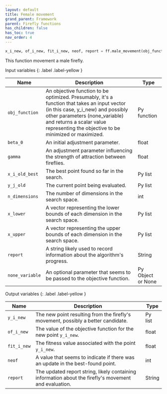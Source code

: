 ```yaml
---
layout: default
title: Female movement
grand_parent: Framework
parent: Firefly functions
has_children: false
has_toc: true
nav_order: 4
---
```


<!--Don't delete ths script-->
<script src = "https://polyfill.io/v3/polyfill.min.js?features=es6"></script>
<script id = "MathJax-script" async src="https://cdn.jsdelivr.net/npm/mathjax@3/es5/tex-mml-chtml.js"></script>
<!--Don't delete ths script-->

```python
x_i_new, of_i_new, fit_i_new, neof, report = ff.male_movement(obj_function, 1, [1, 1], [0, 0], 0, [1, 1], 1, [-1, -1], 2, 2, [-5, -5],[5, 5])
```

<p align="justify">
This function movement a male firefly.
</p>

Input variables
{: .label .label-yellow }

<table style="width:100%">
  <thead>
    <tr>
      <th>Name</th>
      <th>Description</th>
      <th>Type</th>
    </tr>
  </thead>
  <tr>
    <td><code>obj_function</code></td>
    <td>An objective function to be optimized. Presumably, it's a function that takes an input vector (in this case, y_i_new) and possibly other parameters (none_variable) and returns a scalar value representing the objective to be minimized or maximized.</td>
    <td>Py function</td>
  </tr>
  <tr>
    <td><code>beta_0</code></td>
    <td>An initial adjustment parameter.</td>
    <td>float</td>
  </tr>
  <tr>
    <td><code>gamma</code></td>
    <td>An adjustment parameter influencing the strength of attraction between fireflies.</td>
    <td>float</td>
  </tr>
  <tr>
    <td><code>x_i_old_best</code></td>
    <td>The best point found so far in the search.</td>
    <td>Py list</td>
  </tr>
  <tr>
    <td><code>y_j_old</code></td>
    <td>The current point being evaluated.</td>
    <td>Py list</td>
  </tr>
  <tr>
    <td><code>n_dimensions</code></td>
    <td>The number of dimensions in the search space.</td>
    <td>int</td>
  </tr>
  <tr>
    <td><code>x_lower</code></td>
    <td>A vector representing the lower bounds of each dimension in the search space.</td>
    <td>Py list</td>
  </tr>
  <tr>
    <td><code>x_upper</code></td>
    <td>A vector representing the upper bounds of each dimension in the search space.</td>
    <td>Py list</td>
  </tr>
  <tr>
    <td><code>report</code></td>
    <td>A string likely used to record information about the algorithm's progress.</td>
    <td>String</td>
  </tr>
  <tr>
    <td><code>none_variable</code></td>
    <td>An optional parameter that seems to be passed to the objective function.</td>
    <td>Py Object or None</td>
  </tr>
</table>

Output variables
{: .label .label-yellow }

<table style="width:100%">
  <thead>
    <tr>
      <th>Name</th>
      <th>Description</th>
      <th>Type</th>
    </tr>
  </thead>
  <tr>
    <td><code>y_i_new</code></td>
    <td>The new point resulting from the firefly's movement, possibly a better candidate.</td>
    <td>Py list</td>
  </tr>
  <tr>
    <td><code>of_i_new</code></td>
    <td>The value of the objective function for the new point <code>y_i_new</code>.</td>
    <td>float</td>
  </tr>
  <tr>
    <td><code>fit_i_new</code></td>
    <td>The fitness value associated with the point <code>y_i_new</code>.</td>
    <td>float</td>
  </tr>
  <tr>
    <td><code>neof</code></td>
    <td>A value that seems to indicate if there was an update in the best-found point.</td>
    <td>int</td>
  </tr>
  <tr>
    <td><code>report</code></td>
    <td>The updated report string, likely containing information about the firefly's movement and evaluation.</td>
    <td>String</td>
  </tr>
</table>
